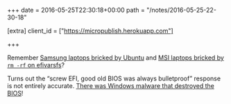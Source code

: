 +++
date = 2016-05-25T22:30:18+00:00
path = "/notes/2016-05-25-22-30-18"

[extra]
client_id = ["https://micropublish.herokuapp.com"]

+++

<p>Remember <a href="https://bugs.launchpad.net/ubuntu-cdimage/+bug/1040557">Samsung laptops bricked by Ubuntu</a> and <a href="http://thenextweb.com/insider/2016/02/01/running-a-single-delete-command-can-permanently-brick-laptops-from-inside-linux/">MSI laptops bricked by <code>rm -rf</code> on efivarsfs</a>?</p>
<p>Turns out the “screw EFI, good old BIOS was always bulletproof” response is not entirely accurate. <a href="https://www.youtube.com/watch?v=RrnWFAx5vJg">There was Windows malware that destroyed the BIOS</a>!</p>